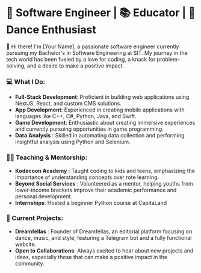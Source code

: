 # 🚀 Software Engineer | 📚 Educator | 🎨 Dance Enthusiast
👋 Hi there! I'm [Your Name], a passionate software engineer currently pursuing my Bachelor's in Software Engineering at SIT. My journey in the tech world has been fueled by a love for coding, a knack for problem-solving, and a desire to make a positive impact.

### 💻 What I Do:

* **Full-Stack Development**: Proficient in building web applications using NextJS, React, and custom CMS solutions.
* **App Development**: Experienced in creating mobile applications with languages like C++, C#, Python, Java, and Swift.
* **Game Development**: Enthusiastic about creating immersive experiences and currently pursuing opportunities in game programming.
* **Data Analysis** : Skilled in automating data collection and performing insightful analysis using Python and Selenium.
  
### 👨‍🏫 Teaching & Mentorship:

* **Kodecoon Academy** : Taught coding to kids and teens, emphasizing the importance of understanding concepts over rote learning.
* **Beyond Social Services** : Volunteered as a mentor, helping youths from lower-income brackets improve their academic performance and personal development.
* **Internships**: Hosted a beginner Python course at CapitaLand

### 🌟 Current Projects:

* **Dreamfellas** : Founder of Dreamfellas, an editorial platform focusing on dance, music, and style, featuring a Telegram bot and a fully functional website.
* **Open to Collaborations**: Always excited to hear about new projects and ideas, especially those that can make a positive impact in the community.
